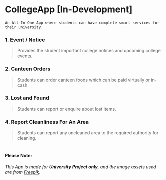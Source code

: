 # CollegeApp [In-Development]
```
An All-In-One App where students can have complete smart services for their university.
```
### 1. Event / Notice
> Provides the student important college notices and upcoming college events.
### 2. Canteen Orders
> Students can order canteen foods which can be paid virtually or in-cash.
### 3. Lost and Found
> Students can report or enquire about lost items.
### 4. Report Cleanliness For An Area
> Students can report any uncleaned area to the required authority for cleaning.

#

#### **Please Note:** 
*This App is made for **University Project only**, and the image assets used are from [Freepik](https://www.freepik.com/)*.
